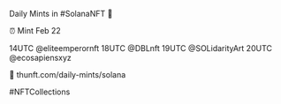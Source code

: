 Daily Mints in #SolanaNFT 🚀

⏰ Mint Feb 22

14UTC @eliteemperornft
18UTC @DBLnft
19UTC @SOLidarityArt
20UTC @ecosapiensxyz

🔗 thunft.com/daily-mints/solana

#NFTCollections